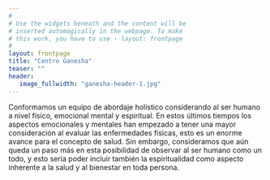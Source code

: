 ```yaml
---
#
# Use the widgets beneath and the content will be
# inserted automagically in the webpage. To make
# this work, you have to use › layout: frontpage
#
layout: frontpage
title: "Centro Ganesha"
teaser: ""
header:
   image_fullwidth: "ganesha-header-1.jpg"
---
```


Conformamos un equipo de abordaje holístico considerando al ser humano a nivel físico, emocional mental y espiritual. En estos últimos tiempos los aspectos emocionales y mentales han empezado a tener una mayor consideración al evaluar las enfermedades físicas, esto es un enorme avance para el concepto de salud.  Sin embargo, consideramos que aún queda un paso más en esta posibilidad de observar al ser humano como un todo, y esto sería poder incluir también la espiritualidad como aspecto inherente a la salud y al bienestar en toda persona.
